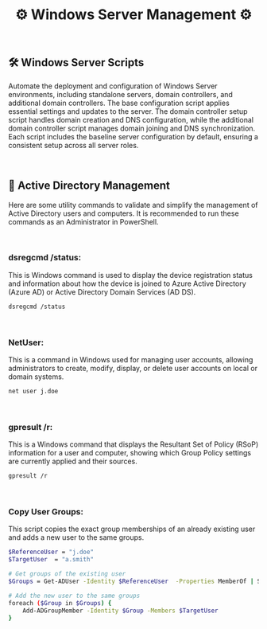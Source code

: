<div align="center">

# ⚙️ Windows Server Management ⚙️

<br/>
</div>

## 🛠️ Windows Server Scripts
Automate the deployment and configuration of Windows Server environments, including standalone servers, domain controllers, and additional domain controllers. The base configuration script applies essential settings and updates to the server. The domain controller setup script handles domain creation and DNS configuration, while the additional domain controller script manages domain joining and DNS synchronization. Each script includes the baseline server configuration by default, ensuring a consistent setup across all server roles.

<br>

## 🏢 Active Directory Management
Here are some utility commands to validate and simplify the management of Active Directory users and computers. It is recommended to run these commands as an Administrator in PowerShell.

<br>

### dsregcmd /status:
This is Windows command is used to display the device registration status and information about how the device is joined to Azure Active Directory (Azure AD) or Active Directory Domain Services (AD DS).
```bash
dsregcmd /status
```

<br>

### NetUser:
This is a command in Windows used for managing user accounts, allowing administrators to create, modify, display, or delete user accounts on local or domain systems.
```bash
net user j.doe
```

<br>

### gpresult /r:
This is a Windows command that displays the Resultant Set of Policy (RSoP) information for a user and computer, showing which Group Policy settings are currently applied and their sources.
```bash
gpresult /r
```

<br>

### Copy User Groups:
This script copies the exact group memberships of an already existing user and adds a new user to the same groups.
```bash
$ReferenceUser = "j.doe"
$TargetUser  = "a.smith"

# Get groups of the existing user
$Groups = Get-ADUser -Identity $ReferenceUser  -Properties MemberOf | Select-Object -ExpandProperty MemberOf

# Add the new user to the same groups
foreach ($Group in $Groups) {
    Add-ADGroupMember -Identity $Group -Members $TargetUser 
}
```
